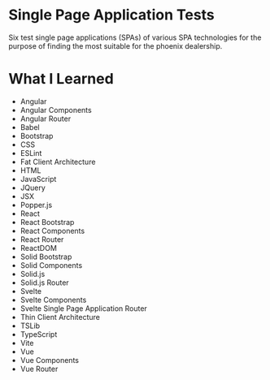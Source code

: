 # Single Page Application Tests

Six test single page applications (SPAs) of various SPA technologies for the purpose of finding the most suitable for the phoenix dealership.


# What I Learned
* Angular
* Angular Components
* Angular Router
* Babel
* Bootstrap
* CSS
* ESLint
* Fat Client Architecture
* HTML
* JavaScript
* JQuery
* JSX
* Popper.js
* React
* React Bootstrap
* React Components
* React Router
* ReactDOM
* Solid Bootstrap
* Solid Components
* Solid.js
* Solid.js Router
* Svelte
* Svelte Components
* Svelte Single Page Application Router
* Thin Client Architecture
* TSLib
* TypeScript
* Vite
* Vue
* Vue Components
* Vue Router
